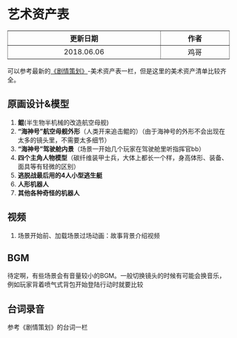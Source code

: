 # 艺术资产表

<table border="1" style="display: table;">
    <tr>
        <th>更新日期</th>
        <th>作者</th>
    </tr>
    <tr>
        <td align="center">2018.06.06</td>
        <td align="center">鸡哥</td>
    </tr>
</table>

可以参考最新的[《剧情策划》](../game/2018.06.05-剧情策划.md)-美术资产表一栏，但是这里的美术资产清单比较齐全。

## 原画设计&模型
1. **鲲**(半生物半机械的改造航空母舰)
2. **“海神号”航空母舰外形**（人类开来追击鲲的）（由于海神号的外形不会出现在太多的镜头里，不需要太多细节）
3. **“海神号”驾驶舱内景**（场景一开始几个玩家在驾驶舱里听指挥官bb）
4. **四个主角人物模型**（碳纤维装甲士兵，大体上都长一个样，身高体形、装备、面具等有轻微的区别）
5. **逃脱战最后用的4人小型逃生艇**
6. **人形机器人**
7. **其他各种奇怪的机器人**

## 视频
1. 场景开始前、加载场景过场动画：故事背景介绍视频

## BGM
待定啊，有些场景会有音量较小的BGM。一般切换镜头的时候有可能会换音乐，例如玩家背着喷气式背包开始登陆行动时就要比较

## 台词录音
参考《剧情策划》的台词一栏
